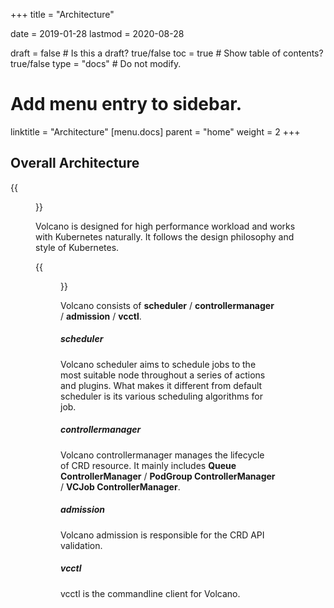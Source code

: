 +++
title =  "Architecture"


date = 2019-01-28
lastmod = 2020-08-28

draft = false  # Is this a draft? true/false
toc = true  # Show table of contents? true/false
type = "docs"  # Do not modify.

# Add menu entry to sidebar.
linktitle = "Architecture"
[menu.docs]
  parent = "home"
  weight = 2
+++

## Overall Architecture


{{<figure library="1" src="arch_1.png" title="application scenarios of Volcano">}}


Volcano is designed for high performance workload and works with Kubernetes naturally. It follows the design philosophy 
and style of Kubernetes.


{{<figure library="1" src="arch_2.PNG" title="Volcano architecture">}}


Volcano consists of **scheduler** / **controllermanager** / **admission** / **vcctl**.

##### scheduler
Volcano scheduler aims to schedule jobs to the most suitable node throughout a series of actions and plugins. What makes 
it different from default scheduler is its various scheduling algorithms for job.

##### controllermanager
Volcano controllermanager manages the lifecycle of CRD resource. It mainly includes **Queue ControllerManager** / **PodGroup 
ControllerManager** / **VCJob ControllerManager**.

##### admission
Volcano admission is responsible for the CRD API validation.

##### vcctl
vcctl is the commandline client for Volcano. 
